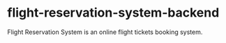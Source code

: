 # flight-reservation-system-backend
Flight Reservation System is an online flight tickets booking system.
